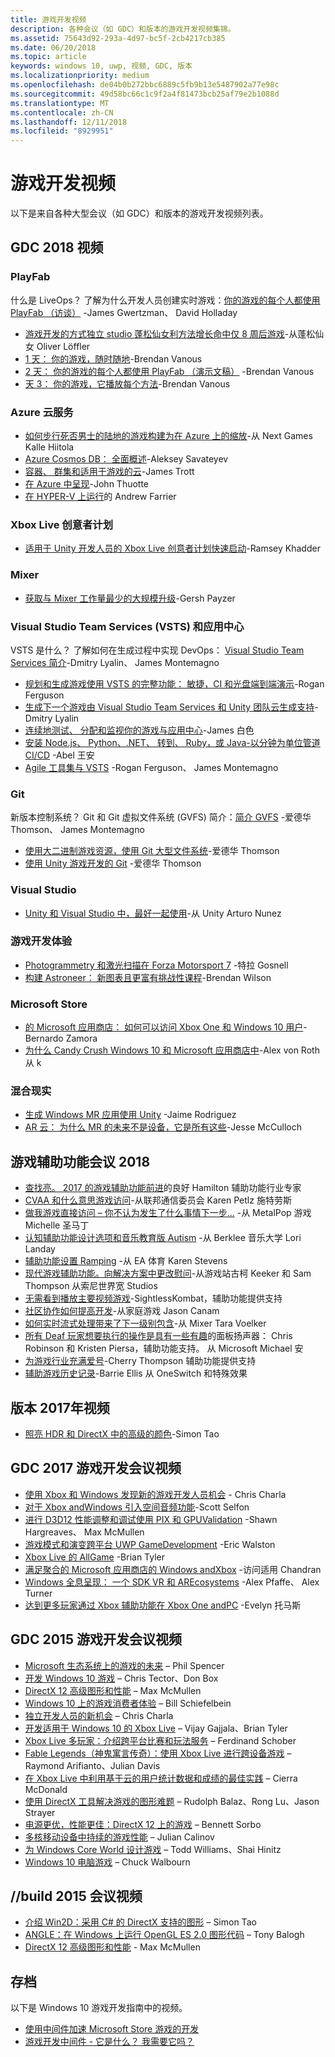 ```yaml
---
title: 游戏开发视频
description: 各种会议（如 GDC）和版本的游戏开发视频集锦。
ms.assetid: 75643d92-293a-4d97-bc5f-2cb4217cb385
ms.date: 06/20/2018
ms.topic: article
keywords: windows 10, uwp, 视频, GDC, 版本
ms.localizationpriority: medium
ms.openlocfilehash: de04b0b272bbc6889c5fb9b13e5487902a77e98c
ms.sourcegitcommit: 49d58bc66c1c9f2a4f81473bcb25af79e2b1088d
ms.translationtype: MT
ms.contentlocale: zh-CN
ms.lasthandoff: 12/11/2018
ms.locfileid: "8929951"
---
```

# <a name="game-development-videos"></a>游戏开发视频

以下是来自各种大型会议（如 GDC）和版本的游戏开发视频列表。

## <a name="gdc-2018-videos"></a>GDC 2018 视频

### <a name="playfab"></a>PlayFab

什么是 LiveOps？ 了解为什么开发人员创建实时游戏：[你的游戏的每个人都使用 PlayFab （访谈）](https://channel9.msdn.com/Shows/Level-Up/Your-Game-For-Everyone-with-PlayFab) -James Gwertzman、 David Holladay

* [游戏开发的方式独立 studio 蓬松仙女利方法增长命中仅 8 周后游戏](https://channel9.msdn.com/Shows/Level-Up/Fluffy-Fairys-Lean-Approach-to-Game-Development-How-an-Indie-Studio-Grew-a-Hit-Game-After-Only-8-W)-从蓬松仙女 Oliver Löffler
* [1 天： 你的游戏，随时随地](https://channel9.msdn.com/Shows/Level-Up/Your-game-everywhere-PlayFab)-Brendan Vanous
* [2 天： 你的游戏的每个人都使用 PlayFab （演示文稿）](https://channel9.msdn.com/Shows/Level-Up/Your-Game-For-Everyone-With-PlayFab-Theater-Presentation) -Brendan Vanous
* [天 3： 你的游戏，它播放每个方法](https://channel9.msdn.com/Shows/Level-Up/Your-game-every-way-its-played-PlayFab-Theater-Presentation)-Brendan Vanous

### <a name="azure-cloud-services"></a>Azure 云服务

* [如何步行死否男士的陆地的游戏构建为在 Azure 上的缩放](https://channel9.msdn.com/Shows/Level-Up/How-The-Walking-Dead-No-Mans-Land-was-built-to-scale-on-Azure-Theater-Presentation)-从 Next Games Kalle Hiitola
* [Azure Cosmos DB： 全面概述](https://channel9.msdn.com/Shows/Level-Up/Azure-Cosmos-DB-Comprehensive-Overview)-Aleksey Savateyev
* [容器、 群集和适用于游戏的云](https://channel9.msdn.com/Shows/Level-Up/Containers-Clusters-and-the-Cloud-for-Gaming-Theater-Presentation-1)-James Trott
* [在 Azure 中呈现](https://channel9.msdn.com/Shows/Level-Up/Rendering-in-Azure-Theater-Presentation)-John Thuotte
* [在 HYPER-V 上运行](https://channel9.msdn.com/Shows/Level-Up/Running-on-a-Hypervisor-Theater-Presentation)的 Andrew Farrier

### <a name="xbox-live-creators-program"></a>Xbox Live 创意者计划

* [适用于 Unity 开发人员的 Xbox Live 创意者计划快速启动](https://channel9.msdn.com/Shows/Level-Up/Xbox-Live-Creators-Program-Jumpstart-for-Unity-Developers)-Ramsey Khadder

### <a name="mixer"></a>Mixer

* [获取与 Mixer 工作量最少的大规模升级](https://channel9.msdn.com/Shows/Level-Up/Get-massive-promotion-for-minimal-effort-with-Mixer-Theater-presentation)-Gersh Payzer

### <a name="visual-studio-team-services-vsts-and-app-center"></a>Visual Studio Team Services (VSTS) 和应用中心

VSTS 是什么？ 了解如何在生成过程中实现 DevOps： [Visual Studio Team Services 简介](https://channel9.msdn.com/Shows/Level-Up/Introduction-to-Visual-Studio-Team-Services)-Dmitry Lyalin、 James Montemagno

* [规划和生成游戏使用 VSTS 的完整功能： 敏捷，CI 和光盘端到端演示](https://channel9.msdn.com/Shows/Level-Up/Planning-and-building-games-using-the-full-power-of-VSTS-Agile-CI--CD-end-to-end-demo)-Rogan Ferguson
* [生成下一个游戏由 Visual Studio Team Services 和 Unity 团队云生成支持](https://channel9.msdn.com/Shows/Level-Up/Build-your-next-game-powered-by-Visual-Studio-Team-Services-and-Unity-Teams-cloud-build-Theater)-Dmitry Lyalin
* [连续地测试、 分配和监视你的游戏与应用中心](https://channel9.msdn.com/Shows/Level-Up/Continuously-Test-distribute-and-monitor-your-game-with-App-Center-Theater-Presentation)-James 白色
* [安装 Node.js、 Python、.NET、 转到、 Ruby，或 Java-以分钟为单位管道 CI/CD](https://channel9.msdn.com/Shows/Level-Up/Setup-your-CICD-pipeline-for-Nodejs-Python-NET-Go-Ruby-or-Java-in-Minutes) -Abel 王安
* [Agile 工具集与 VSTS](https://channel9.msdn.com/Shows/Level-Up/Agile-tooling-set-with-VSTS) -Rogan Ferguson、 James Montemagno

### <a name="git"></a>Git

新版本控制系统？ Git 和 Git 虚拟文件系统 (GVFS) 简介：[简介 GVFS](https://channel9.msdn.com/Shows/Level-Up/Introduction-to-GVFS) -爱德华 Thomson、 James Montemagno

* [使用大二进制游戏资源，使用 Git 大型文件系统](https://channel9.msdn.com/Shows/Level-Up/Working-with-large-binary-game-assets-using-Git-Large-File-system)-爱德华 Thomson
* [使用 Unity 游戏开发的 Git](https://channel9.msdn.com/Shows/Level-Up/Git-with-Unity-for-Game-Development) -爱德华 Thomson

### <a name="visual-studio"></a>Visual Studio

* [Unity 和 Visual Studio 中，最好一起使用](https://channel9.msdn.com/Shows/Level-Up/Unity-and-Visual-Studio-better-together)-从 Unity Arturo Nunez

### <a name="game-development-experiences"></a>游戏开发体验

* [Photogrammetry 和激光扫描在 Forza Motorsport 7](https://channel9.msdn.com/Shows/Level-Up/Photogrammetry-and-Laser-Scanning-in-Forza-Motorsport-7-Theater-Presentation-1) -特拉 Gosnell
* [构建 Astroneer： 新图表且更富有挑战性课程](https://channel9.msdn.com/Shows/Level-Up/Building-Astroneer-Charting-new-and-challenging-courses)-Brendan Wilson

### <a name="microsoft-store"></a>Microsoft Store

* [的 Microsoft 应用商店： 如何可以访问 Xbox One 和 Windows 10 用户](https://channel9.msdn.com/Shows/Level-Up/Microsoft-Store-How-You-Can-Reach-Xbox-One-and-Windows-10-users)-Bernardo Zamora
* [为什么 Candy Crush Windows 10 和 Microsoft 应用商店中](https://channel9.msdn.com/Shows/Level-Up/Why-Candy-Crush-on-Windows-10-and-in-Microsoft-Store)-Alex von Roth 从 k

### <a name="mixed-reality"></a>混合现实

* [生成 Windows MR 应用使用 Unity](https://channel9.msdn.com/Shows/Level-Up/Building-Windows-MR-Apps-with-Unity) -Jaime Rodriguez
* [AR 云： 为什么 MR 的未来不是设备，它是所有这些](https://channel9.msdn.com/Shows/Level-Up/The-AR-Cloud-Why-the-future-of-MR-is-not-a-device-itsall-of-them)-Jesse McCulloch

## <a name="game-accessibility-conference-2018"></a>游戏辅助功能会议 2018

* [查找亮。 2017 的游戏辅助功能前进](https://channel9.msdn.com/Shows/Level-Up/GAConf-2018-Looking-Bright-2017s-Game-Accessibility-Advances)的良好 Hamilton 辅助功能行业专家
* [CVAA 和什么意思游戏访问](https://channel9.msdn.com/Shows/Level-Up/GAConf-2018-The-CVAA-and-What-it-Means-for-Gaming-Access)-从联邦通信委员会 Karen Petlz 施特劳斯
* [做我游戏直接访问 – 你不认为发生了什么事情下一步...](https://channel9.msdn.com/Shows/Level-Up/GAConf-2018-I-Made-My-Game-Blind-Accessible--You-Wont-Believe-What-Happened-Next) -从 MetalPop 游戏 Michelle 圣马丁
* [认知辅助功能设计选项和音乐教育版 Autism](https://channel9.msdn.com/Shows/Level-Up/GAConf-2018-Cognitive-Accessibility-Design-Choices-and-Music-Education-for-Autism) -从 Berklee 音乐大学 Lori Landay
* [辅助功能设置 Ramping](https://channel9.msdn.com/Shows/Level-Up/GAConf-2018-Ramping-Up-Accessibility) -从 EA 体育 Karen Stevens
* [现代游戏辅助功能。向解决方案中更改慰问](https://channel9.msdn.com/Shows/Level-Up/GAConf-2018-Modern-Game-Accessibility-Changing-Sympathy-to-Solution)-从游戏站古柯 Keeker 和 Sam Thompson 从索尼世界宽 Studios
* [无需看到播放主要视频游戏](https://channel9.msdn.com/Shows/Level-Up/GAConf-2018-Playing-Mainstream-Video-Games-Without-Sight)-SightlessKombat，辅助功能提供支持
* [社区协作如何提高开发](https://channel9.msdn.com/Shows/Level-Up/GAConf-2018-How-Community-Collaboration-Improves-Development)-从家庭游戏 Jason Canam
* [如何实时流式处理带来了下一级别包含](https://channel9.msdn.com/Shows/Level-Up/GAConf-2018-Beyond-Gaming-How-Live-Streaming-Brings-Next-Level-Inclusion)-从 Mixer Tara Voelker
* [所有 Deaf 玩家想要执行的操作是具有一些有趣](https://channel9.msdn.com/Shows/Level-Up/GAConf-2018-All-Deaf-Gamers-Wanna-Do-is-Have-Some-Fun)的面板扬声器： Chris Robinson 和 Kristen Piersa，辅助功能支持。 从 Microsoft Michael 安
* [为游戏行业充满爱号](https://channel9.msdn.com/Shows/Level-Up/GAConf-2018-A-Fraught-Love-Letter-to-the-Games-Industry)-Cherry Thompson 辅助功能提供支持
* [辅助游戏历史记录](https://channel9.msdn.com/Shows/Level-Up/GAConf-2018-Accessible-Gaming-History)-Barrie Ellis 从 OneSwitch 和特殊效果

## <a name="build-2017-videos"></a>版本 2017年视频

* [照亮 HDR 和 DirectX 中的高级的颜色](https://channel9.msdn.com/Events/Build/2017/P4061)-Simon Tao

## <a name="gdc-2017-game-dev-session-videos"></a>GDC 2017 游戏开发会议视频

* [使用 Xbox 和 Windows 发现新的游戏开发人员机会](https://channel9.msdn.com/Events/GDC/GDC-2017/GDC2017-001) - Chris Charla
* [对于 Xbox andWindows 引入空间音频功能](https://channel9.msdn.com/Events/GDC/GDC-2017/GDC2017-002)-Scott Selfon
* [进行 D3D12 性能调整和调试使用 PIX 和 GPUValidation](https://channel9.msdn.com/Events/GDC/GDC-2017/GDC2017-003) -Shawn Hargreaves、 Max McMullen
* [游戏模式和演变跨平台 UWP GameDevelopment](https://channel9.msdn.com/Events/GDC/GDC-2017/GDC2017-004) -Eric Walston
* [Xbox Live 的 AllGame](https://channel9.msdn.com/Events/GDC/GDC-2017/GDC2017-005) -Brian Tyler
* [满足聚合的 Microsoft 应用商店的 Windows andXbox](https://channel9.msdn.com/Events/GDC/GDC-2017/GDC2017-006) -访问适用 Chandran
* [Windows 全息呈现： 一个 SDK VR 和 AREcosystems](https://channel9.msdn.com/Events/GDC/GDC-2017/GDC2017-008) -Alex Pfaffe、 Alex Turner
* [达到更多玩家通过 Xbox 辅助功能在 Xbox One andPC](https://channel9.msdn.com/Events/GDC/GDC-2017/GDC2017-009) -Evelyn 托马斯

## <a name="gdc-2015-game-dev-session-videos"></a>GDC 2015 游戏开发会议视频

-   [Microsoft 生态系统上的游戏的未来](http://channel9.msdn.com/Events/GDC/GDC-2015/The-Future-of-Gaming-Across-the-Microsoft-Ecosystem) – Phil Spencer
-   [开发 Windows 10 游戏](http://channel9.msdn.com/Events/GDC/GDC-2015/Developing-Games-for-Windows-10) – Chris Tector、Don Box
-   [DirectX 12 高级图形和性能](http://channel9.msdn.com/Events/GDC/GDC-2015/Advanced-DirectX12-Graphics-and-Performance) – Max McMullen
-   [Windows 10 上的游戏消费者体验](http://channel9.msdn.com/Events/GDC/GDC-2015/Gaming-Consumer-Experience-on-Windows-10) – Bill Schiefelbein
-   [独立开发人员的新机会](http://channel9.msdn.com/Events/GDC/GDC-2015/New-Opportunities-for-Independent-Developers) – Chris Charla
-   [开发适用于 Windows 10 的 Xbox Live](http://channel9.msdn.com/Events/GDC/GDC-2015/Developing-with-Xbox-Live-for-Windows-10) – Vijay Gajjala、Brian Tyler
-   [Xbox Live 多玩家：介绍跨平台比赛和玩法服务](http://channel9.msdn.com/Events/GDC/GDC-2015/Xbox-Live-Multiplayer-Introducing-services-for-cross-platform-matchmaking-and-gameplay) – Ferdinand Schober
-   [Fable Legends（神鬼寓言传奇）：使用 Xbox Live 进行跨设备游戏](http://channel9.msdn.com/Events/GDC/GDC-2015/Fable-Legends-Cross-device-Gameplay-with-Xbox-Live) – Raymond Arifianto、Julian Davis
-   [在 Xbox Live 中利用基于云的用户统计数据和成绩的最佳实践](http://channel9.msdn.com/Events/GDC/GDC-2015/Best-Practices-for-Leveraging-Cloud-Based-User-Stats-and-Achievements-in-Xbox-Live) – Cierra McDonald
-   [使用 DirectX 工具解决游戏的图形难题](http://channel9.msdn.com/Events/GDC/GDC-2015/Solve-the-Tough-Graphics-Problems-with-your-Game-Using-DirectX-Tools) – Rudolph Balaz、Rong Lu、Jason Strayer
-   [电源更优，性能更佳：DirectX 12 上的游戏](http://channel9.msdn.com/Events/GDC/GDC-2015/Better-Power-Better-Performance-Your-Game-on-DirectX12) – Bennett Sorbo
-   [多核移动设备中持续的游戏性能](http://channel9.msdn.com/Events/GDC/GDC-2015/Sustained-gaming-performance-in-multi-core-mobile-devices) – Julian Calinov
-   [为 Windows Core World 设计游戏](http://channel9.msdn.com/Events/GDC/GDC-2015/Designing-Games-for-a-Windows-Core-World) – Todd Williams、Shai Hinitz
-   [Windows 10 电脑游戏](http://channel9.msdn.com/Events/GDC/GDC-2015/PC-Games-for-Windows-10) – Chuck Walbourn

## <a name="build-2015-session-videos"></a>//build 2015 会议视频

-   [介绍 Win2D：采用 C# 的 DirectX 支持的图形](https://channel9.msdn.com/Events/Build/2015/2-631) – Simon Tao
-   [ANGLE：在 Windows 上运行 OpenGL ES 2.0 图形代码](https://channel9.msdn.com/Events/Build/2015/3-686) – Tony Balogh
-   [DirectX 12 高级图形和性能](https://channel9.msdn.com/Events/Build/2015/3-673) - Max McMullen
 

## <a name="archive"></a>存档

以下是 Windows 10 游戏开发指南中的视频。

- [使用中间件加速 Microsoft Store 游戏的开发](https://channel9.msdn.com/Events/Build/2013/3-187)
- [游戏开发中间件 - 它是什么？ 我需要它吗？](https://channel9.msdn.com/Series/Windows-Store-Developer-Solutions/Game-Development-Middleware-What-is-it-Do-I-need-it-)
